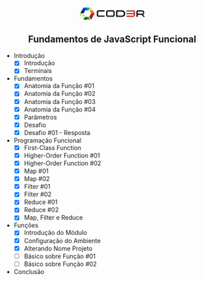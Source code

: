 <p align="center">
    <a href="https://unform.dev">
        <img src="logo.png" width="30%" />
    </a>
</p>

<h2 align="center">Fundamentos de JavaScript Funcional</h2>


<!--ts-->
* Introdução
    - [x] Introdução
    - [x] Terminais
* Fundamentos
    - [x] Anatomia da Função #01
    - [x] Anatomia da Função #02
    - [x] Anatomia da Função #03
    - [x] Anatomia da Função #04
    - [x] Parâmetros
    - [x] Desafio
    - [x] Desafio #01 - Resposta
* Programação Funcional
    - [x] First-Class Function
    - [x] Higher-Order Function #01
    - [x] Higher-Order Function #02
    - [x] Map #01
    - [x] Map #02
    - [x] Filter #01
    - [x] Filter #02
    - [x] Reduce #01
    - [x] Reduce #02
    - [x] Map, Filter e Reduce
* Funções
    - [x] Introdução do Módulo
    - [x] Configuração do Ambiente
    - [x] Alterando Nome Projeto
    - [ ] Básico sobre Função #01
    - [ ] Básico sobre Função #02
* Conclusão
<!--te-->
